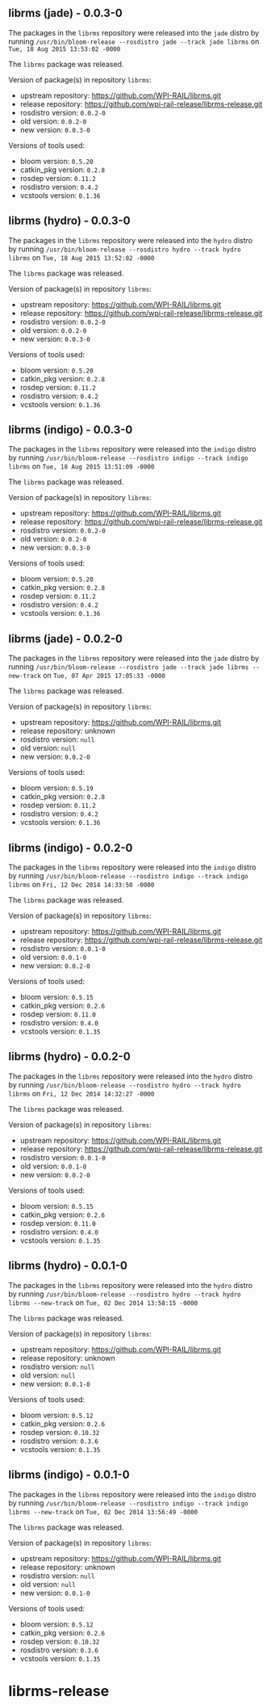 ## librms (jade) - 0.0.3-0

The packages in the `librms` repository were released into the `jade` distro by running `/usr/bin/bloom-release --rosdistro jade --track jade librms` on `Tue, 18 Aug 2015 13:53:02 -0000`

The `librms` package was released.

Version of package(s) in repository `librms`:
- upstream repository: https://github.com/WPI-RAIL/librms.git
- release repository: https://github.com/wpi-rail-release/librms-release.git
- rosdistro version: `0.0.2-0`
- old version: `0.0.2-0`
- new version: `0.0.3-0`

Versions of tools used:
- bloom version: `0.5.20`
- catkin_pkg version: `0.2.8`
- rosdep version: `0.11.2`
- rosdistro version: `0.4.2`
- vcstools version: `0.1.36`


## librms (hydro) - 0.0.3-0

The packages in the `librms` repository were released into the `hydro` distro by running `/usr/bin/bloom-release --rosdistro hydro --track hydro librms` on `Tue, 18 Aug 2015 13:52:02 -0000`

The `librms` package was released.

Version of package(s) in repository `librms`:
- upstream repository: https://github.com/WPI-RAIL/librms.git
- release repository: https://github.com/wpi-rail-release/librms-release.git
- rosdistro version: `0.0.2-0`
- old version: `0.0.2-0`
- new version: `0.0.3-0`

Versions of tools used:
- bloom version: `0.5.20`
- catkin_pkg version: `0.2.8`
- rosdep version: `0.11.2`
- rosdistro version: `0.4.2`
- vcstools version: `0.1.36`


## librms (indigo) - 0.0.3-0

The packages in the `librms` repository were released into the `indigo` distro by running `/usr/bin/bloom-release --rosdistro indigo --track indigo librms` on `Tue, 18 Aug 2015 13:51:09 -0000`

The `librms` package was released.

Version of package(s) in repository `librms`:
- upstream repository: https://github.com/WPI-RAIL/librms.git
- release repository: https://github.com/wpi-rail-release/librms-release.git
- rosdistro version: `0.0.2-0`
- old version: `0.0.2-0`
- new version: `0.0.3-0`

Versions of tools used:
- bloom version: `0.5.20`
- catkin_pkg version: `0.2.8`
- rosdep version: `0.11.2`
- rosdistro version: `0.4.2`
- vcstools version: `0.1.36`


## librms (jade) - 0.0.2-0

The packages in the `librms` repository were released into the `jade` distro by running `/usr/bin/bloom-release --rosdistro jade --track jade librms --new-track` on `Tue, 07 Apr 2015 17:05:33 -0000`

The `librms` package was released.

Version of package(s) in repository `librms`:
- upstream repository: https://github.com/WPI-RAIL/librms.git
- release repository: unknown
- rosdistro version: `null`
- old version: `null`
- new version: `0.0.2-0`

Versions of tools used:
- bloom version: `0.5.19`
- catkin_pkg version: `0.2.8`
- rosdep version: `0.11.2`
- rosdistro version: `0.4.2`
- vcstools version: `0.1.36`


## librms (indigo) - 0.0.2-0

The packages in the `librms` repository were released into the `indigo` distro by running `/usr/bin/bloom-release --rosdistro indigo --track indigo librms` on `Fri, 12 Dec 2014 14:33:50 -0000`

The `librms` package was released.

Version of package(s) in repository `librms`:
- upstream repository: https://github.com/WPI-RAIL/librms.git
- release repository: https://github.com/wpi-rail-release/librms-release.git
- rosdistro version: `0.0.1-0`
- old version: `0.0.1-0`
- new version: `0.0.2-0`

Versions of tools used:
- bloom version: `0.5.15`
- catkin_pkg version: `0.2.6`
- rosdep version: `0.11.0`
- rosdistro version: `0.4.0`
- vcstools version: `0.1.35`


## librms (hydro) - 0.0.2-0

The packages in the `librms` repository were released into the `hydro` distro by running `/usr/bin/bloom-release --rosdistro hydro --track hydro librms` on `Fri, 12 Dec 2014 14:32:27 -0000`

The `librms` package was released.

Version of package(s) in repository `librms`:
- upstream repository: https://github.com/WPI-RAIL/librms.git
- release repository: https://github.com/wpi-rail-release/librms-release.git
- rosdistro version: `0.0.1-0`
- old version: `0.0.1-0`
- new version: `0.0.2-0`

Versions of tools used:
- bloom version: `0.5.15`
- catkin_pkg version: `0.2.6`
- rosdep version: `0.11.0`
- rosdistro version: `0.4.0`
- vcstools version: `0.1.35`


## librms (hydro) - 0.0.1-0

The packages in the `librms` repository were released into the `hydro` distro by running `/usr/bin/bloom-release --rosdistro hydro --track hydro librms --new-track` on `Tue, 02 Dec 2014 13:58:15 -0000`

The `librms` package was released.

Version of package(s) in repository `librms`:
- upstream repository: https://github.com/WPI-RAIL/librms.git
- release repository: unknown
- rosdistro version: `null`
- old version: `null`
- new version: `0.0.1-0`

Versions of tools used:
- bloom version: `0.5.12`
- catkin_pkg version: `0.2.6`
- rosdep version: `0.10.32`
- rosdistro version: `0.3.6`
- vcstools version: `0.1.35`


## librms (indigo) - 0.0.1-0

The packages in the `librms` repository were released into the `indigo` distro by running `/usr/bin/bloom-release --rosdistro indigo --track indigo librms --new-track` on `Tue, 02 Dec 2014 13:56:49 -0000`

The `librms` package was released.

Version of package(s) in repository `librms`:
- upstream repository: https://github.com/WPI-RAIL/librms.git
- release repository: unknown
- rosdistro version: `null`
- old version: `null`
- new version: `0.0.1-0`

Versions of tools used:
- bloom version: `0.5.12`
- catkin_pkg version: `0.2.6`
- rosdep version: `0.10.32`
- rosdistro version: `0.3.6`
- vcstools version: `0.1.35`


librms-release
==============
